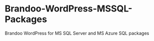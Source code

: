 Brandoo-WordPress-MSSQL-Packages
================================

Brandoo WordPress for MS SQL Server and MS Azure SQL packages
